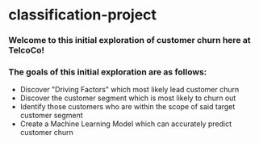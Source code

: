# classification-project

### Welcome to this initial exploration of customer churn here at TelcoCo!
### The goals of this initial exploration are as follows:
- Discover "Driving Factors" which most likely lead customer churn
- Discover the customer segment which is most likely to churn out
- Identify those customers who are within the scope of said target customer segment
- Create a Machine Learning Model which can accurately predict customer churn
 